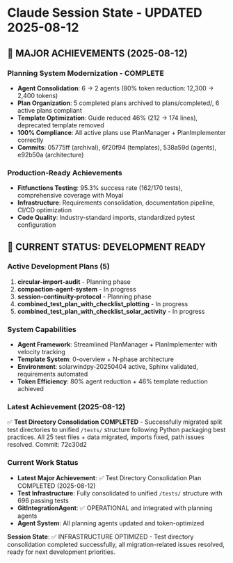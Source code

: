 # Claude Session State - UPDATED 2025-08-12

## 🎯 **MAJOR ACHIEVEMENTS (2025-08-12)**

### **Planning System Modernization - COMPLETE**
- **Agent Consolidation**: 6 → 2 agents (80% token reduction: 12,300 → 2,400 tokens)
- **Plan Organization**: 5 completed plans archived to plans/completed/, 6 active plans compliant
- **Template Optimization**: Guide reduced 46% (212 → 174 lines), deprecated template removed
- **100% Compliance**: All active plans use PlanManager + PlanImplementer correctly
- **Commits**: 05775ff (archival), 6f20f94 (templates), 538a59d (agents), e92b50a (architecture)

### **Production-Ready Achievements**
- **Fitfunctions Testing**: 95.3% success rate (162/170 tests), comprehensive coverage with Moyal
- **Infrastructure**: Requirements consolidation, documentation pipeline, CI/CD optimization
- **Code Quality**: Industry-standard imports, standardized pytest configuration

## 🎯 **CURRENT STATUS: DEVELOPMENT READY**

### **Active Development Plans (5)**
1. **circular-import-audit** - Planning phase
2. **compaction-agent-system** - In progress
3. **session-continuity-protocol** - Planning phase  
4. **combined_test_plan_with_checklist_plotting** - In progress
5. **combined_test_plan_with_checklist_solar_activity** - In progress

### **System Capabilities**
- **Agent Framework**: Streamlined PlanManager + PlanImplementer with velocity tracking
- **Template System**: 0-overview + N-phase architecture
- **Environment**: solarwindpy-20250404 active, Sphinx validated, requirements automated
- **Token Efficiency**: 80% agent reduction + 46% template reduction achieved

### **Latest Achievement (2025-08-12)**
✅ **Test Directory Consolidation COMPLETED** - Successfully migrated split test directories to unified `/tests/` structure following Python packaging best practices. All 25 test files + data migrated, imports fixed, path issues resolved. Commit: 72c30d2

### **Current Work Status**
- **Latest Major Achievement**: ✅ Test Directory Consolidation Plan COMPLETED (2025-08-12)
- **Test Infrastructure**: Fully consolidated to unified `/tests/` structure with 696 passing tests
- **GitIntegrationAgent**: ✅ OPERATIONAL and integrated with planning agents
- **Agent System**: All planning agents updated and token-optimized

**Session State**: ✅ INFRASTRUCTURE OPTIMIZED - Test directory consolidation completed successfully, all migration-related issues resolved, ready for next development priorities.